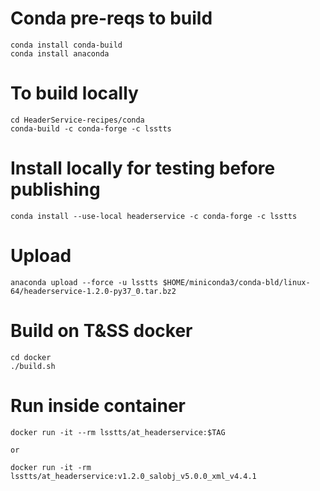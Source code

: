 
# Conda pre-reqs to build
```
conda install conda-build
conda install anaconda
```

# To build locally
```
cd HeaderService-recipes/conda
conda-build -c conda-forge -c lsstts
```

# Install locally for testing before publishing
```
conda install --use-local headerservice -c conda-forge -c lsstts
```

# Upload
```
anaconda upload --force -u lsstts $HOME/miniconda3/conda-bld/linux-64/headerservice-1.2.0-py37_0.tar.bz2
```

# Build on T&SS docker
```
cd docker
./build.sh
```

# Run inside container
```
docker run -it --rm lsstts/at_headerservice:$TAG

or

docker run -it -rm lsstts/at_headerservice:v1.2.0_salobj_v5.0.0_xml_v4.4.1
```